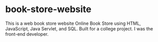 # book-store-website
This is a web book store website
Online Book Store using HTML, JavaScript, Java Servlet, and SQL. Built for a college project. I was the front-end developer. 

